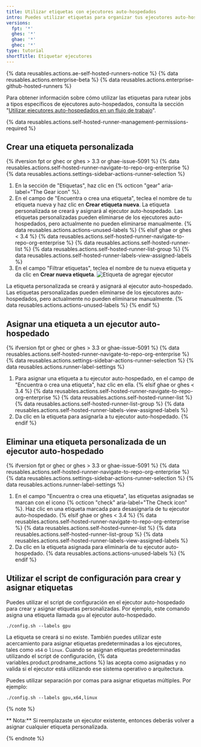 ```yaml
---
title: Utilizar etiquetas con ejecutores auto-hospedados
intro: Puedes utilizar etiquetas para organizar tus ejecutores auto-hospedados según sus características.
versions:
  fpt: '*'
  ghes: '*'
  ghae: '*'
  ghec: '*'
type: tutorial
shortTitle: Etiquetar ejecutores
---
```


{% data reusables.actions.ae-self-hosted-runners-notice %}
{% data reusables.actions.enterprise-beta %}
{% data reusables.actions.enterprise-github-hosted-runners %}

Para obtener información sobre cómo utilizar las etiquetas para rutear jobs a tipos específicos de ejecutores auto-hospedados, consulta la sección "[Utilizar ejecutores auto-hospedados en un flujo de trabajo](/actions/hosting-your-own-runners/using-self-hosted-runners-in-a-workflow)".

{% data reusables.actions.self-hosted-runner-management-permissions-required %}

## Crear una etiqueta personalizada

{% ifversion fpt or ghec or ghes > 3.3 or ghae-issue-5091 %}
{% data reusables.actions.self-hosted-runner-navigate-to-repo-org-enterprise %}
 {% data reusables.actions.settings-sidebar-actions-runner-selection %}
 1. En la sección de "Etiquetas", haz clic en {% octicon "gear" aria-label="The Gear icon" %}.
 1. En el campo de "Encuentra o crea una etiqueta", teclea el nombre de tu etiqueta nueva y haz clic en **Crear etiqueta nueva**. La etiqueta personalizada se creará y asignará al ejecutor auto-hospedado. Las etiquetas personalizadas pueden eliminarse de los ejecutores auto-hospedados, pero actualmente no pueden eliminarse manualmente. {% data reusables.actions.actions-unused-labels %}
{% elsif ghae or ghes < 3.4 %}
{% data reusables.actions.self-hosted-runner-navigate-to-repo-org-enterprise %}
{% data reusables.actions.self-hosted-runner-list %}
{% data reusables.actions.self-hosted-runner-list-group %}
{% data reusables.actions.self-hosted-runner-labels-view-assigned-labels %}
1. En el campo "Filtrar etiquetas", teclea el nombre de tu nueva etiqueta y da clic en **Crear nueva etiqueta**. ![Etiqueta de agregar ejecutor](/assets/images/help/settings/actions-add-runner-label.png)

La etiqueta personalizada se creará y asignará al ejecutor auto-hospedado. Las etiquetas personalizadas pueden eliminarse de los ejecutores auto-hospedados, pero actualmente no pueden eliminarse manualmente. {% data reusables.actions.actions-unused-labels %}
{% endif %}

## Asignar una etiqueta a un ejecutor auto-hospedado

{% ifversion fpt or ghec or ghes > 3.3 or ghae-issue-5091 %}
{% data reusables.actions.self-hosted-runner-navigate-to-repo-org-enterprise %}
{% data reusables.actions.settings-sidebar-actions-runner-selection %}
{% data reusables.actions.runner-label-settings %}
  1. Para asignar una etiqueta a tu ejecutor auto-hospedado, en el campo de "Encuentra o crea una etiqueta", haz clic en ella.
{% elsif ghae or ghes < 3.4 %}
{% data reusables.actions.self-hosted-runner-navigate-to-repo-org-enterprise %}
{% data reusables.actions.self-hosted-runner-list %}
{% data reusables.actions.self-hosted-runner-list-group %}
{% data reusables.actions.self-hosted-runner-labels-view-assigned-labels %}
1. Da clic en la etiqueta para asignarla a tu ejecutor auto-hospedado.
{% endif %}

## Eliminar una etiqueta personalizada de un ejecutor auto-hospedado

{% ifversion fpt or ghec or ghes > 3.3 or ghae-issue-5091 %}
{% data reusables.actions.self-hosted-runner-navigate-to-repo-org-enterprise %}
{% data reusables.actions.settings-sidebar-actions-runner-selection %}
{% data reusables.actions.runner-label-settings %}
  1. En el campo "Encuentra o crea una etiqueta", las etiquetas asignadas se marcan con el
icono {% octicon "check" aria-label="The Check icon" %}. Haz clic en una etiqueta marcada para desasignarla de tu ejecutor auto-hospedado.
{% elsif ghae or ghes < 3.4 %}
{% data reusables.actions.self-hosted-runner-navigate-to-repo-org-enterprise %}
{% data reusables.actions.self-hosted-runner-list %}
{% data reusables.actions.self-hosted-runner-list-group %}
{% data reusables.actions.self-hosted-runner-labels-view-assigned-labels %}
1. Da clic en la etiqueta asignada para eliminarla de tu ejecutor auto-hospedado. {% data reusables.actions.actions-unused-labels %}
{% endif %}

## Utilizar el script de configuración para crear y asignar etiquetas

Puedes utilizar el script de configuración en el ejecutor auto-hospedado para crear y asignar etiquetas personalizadas. Por ejemplo, este comando asigna una etiqueta llamada `gpu` al ejecutor auto-hospedado.

```shell
./config.sh --labels gpu
```

La etiqueta se creará si no existe. También puedes utilizar este acercamiento para asignar etiquetas predeterminadas a los ejecutores, tales como `x64` o `linux`. Cuando se asignan etiquetas predeterminadas utilizando el script de configuración, {% data variables.product.prodname_actions %} las acepta como asignadas y no valida si el ejecutor está utilizando ese sistema operativo o arquitectura.

Puedes utilizar separación por comas para asignar etiquetas múltiples. Por ejemplo:

```shell
./config.sh --labels gpu,x64,linux
```

{% note %}

** Nota:** Si reemplazaste un ejecutor existente, entonces deberás volver a asignar cualquier etiqueta personalizada.

{% endnote %}
